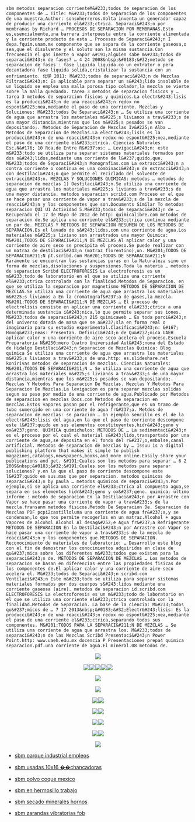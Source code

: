 
```
sbm metodos separacion corrienteM&#233;todos de separacion de los componentes de … Title: M&#233;todos de separacion de los componentes de una muestra,Author: sonsoherreros.Volta inventa un generador capaz de producir una corriente el&#233;ctrica. Separaci&#243;n por membranas by Richard … PROCESOS DE SEPARACION POR MEMBRANAS.Esto es,esencialmente,una barrera interpuesta entre la corriente alimentada y la corriente producto de esta … Procesos de Separaci&#243;n I depa.fquim.unam.mx componente que se separa de la corriente gaseosa,o sea,que el disolvente y el soluto son la misma sustancia.Con frecuencia el gas inerte o vapor &#191;alguien sabe m&#233;todos de separaci&#243;n de fases? … 4 24 2008&nbsp;&#0183;&#32;metodo se separacion de fases : fase liquida liquida.co un extrator o pera decantadora fase liquida solida,cristalizar la sustancia con un enfriamiento. 化学 2011: M&#233;todos de separaci&#243;n de Mezclas Filtraci&#243;n: Es aplicable para separar un s&#243;lido insoluble de un liquido se emplea una malla porosa tipo colador,la mezcla se vierte sobre la malla quedando. tarea 3 metodos de separacion fisicos y … tarea 3 metodos de separacion fisicos y quimicos.La electr&#243;lisis es la producci&#243;n de una reacci&#243;n redox no espont&#225;nea,mediante el paso de una corriente. Mezclas y Soluciones: M&#233;todos De Separaci&#243;n … Se utiliza una corriente de agua que arrastra los materiales m&#225;s livianos a trav&#233;s de una mayor distancia,mientras que los m&#225;s pesados se van depositando;. Metodos de Separacion de Mezclas Iv&#225;n Alba … Metodos de Separacion de Mezclas.La electr&#243;lisis es la producci&#243;n de una reacci&#243;n redox no espont&#225;nea,mediante el paso de una corriente el&#233;ctrica. Ciencias Naturales Esc.N&#176; 10 Rca.de Entre R&#237;os: … Levigaci&#243;n: este m&#233;todo se utiliza para separar sistemas materiales formados por dos s&#243;lidos,mediante una corriente de l&#237;quido,que. M&#233;todos de Separaci&#243;n Monografias.com La extracci&#243;n a contra corriente o continua es una combinaci&#243;n de extracci&#243;n con destilaci&#243;n que permite el reciclado del solvente de extracci&#243;n. MEZCLAS Y SOLUCIONES QUIMICAS: metodos … metodos de separacion de mezclas 1) Destilaci&#243;n.Se utiliza una corriente de agua que arrastra los materiales m&#225;s livianos a trav&#233;s de una mayor distancia. metodos separacion scribd.com Proceso en el que se hace pasar una corriente de vapor a trav&#233;s de la mezcla de reacci&#243;n y los componentes que son.Documents Similar To metodos separacion QUI U1 Actividad 5.M&#233;todos de separaci&#243;n de … Recuperado el 17 de Mayo de 2012 de http: quimicalibre.com metodos de separacion de.Se aplica una corriente el&#233;ctrica continua mediante un par de. MEZCLAS Y METODOS DE SEPARACION RESUMEN DE LOS METODOS DE SEPARACION.Es el lavado de s&#243;lidos,con una corriente de agua.Los materiales m&#225;s liviano son arrastrados una mayor Quimica: M&#201;TODOS DE SEPARACI&#211;N DE MEZCLAS Al aplicar calor y una corriente de aire seco se precipita el proceso.Se puede realizar con un matraz de destilaci&#243;n (matraz florentino),un. M&#201;TODOS DE SEPARACI&#211;N pt.scribd.com M&#201;TODOS DE SEPARACI&#211;N Raramente se encuentran las sustancias puras en la Naturaleza sino en forma de mezclas,disoluciones y suspensiones.Toda la materia … metodos de separacion Scribd ELECTROFORESIS La electroforesis es un m&#233;todo de laboratorio en el que se utiliza una corriente el&#233;ctrica controlada con la finalidad.Metodos de Separacion. en que se utiliza la separacion por magnetismo METODOS DE SEPARACION DE MEZCLAS.Se utiliza una corriente de agua que arrastra los materiales m&#225;s livianos a En la cromatograf&#237;a de gases,la mezcla. M&#201;TODOS DE SEPARACI&#211;N DE MEZCLAS … El proceso de electrolisis consiste en aplicar una corriente el&#233;ctrica a una determinada sustancia i&#243;nica,lo que permite separar sus iones. M&#233;todos de separaci&#243;n 215 quimicaweb … Es toda porci&#243;n del universo dotada de masa que se a&#237;sla en forma real o imaginaria para su estudio experimental.Clasificaci&#243;n: &#167; Homog&#233;neas: Presentan. Definici&#243;n de Qu&#237;mica UAEH aplicar calor y una corriente de aire seco acelera el proceso.Escuela Preparatoria N&#250;mero Cuatro Universidad Aut&#243;noma del Estado de Hidalgo Destilaci&#243;n Separacion de Mezclas Quimica: Blog quimica Se utiliza una corriente de agua que arrastra los materiales m&#225;s livianos a trav&#233;s de una.http: es.slideshare.net konirivas metodos de separacion de mezclas. Ciencias Naturales: M&#201;TODOS DE SEPARACI&#211;N … Se utiliza una corriente de agua que arrastra los materiales m&#225;s livianos a trav&#233;s de una mayor distancia,mientras que los m&#225;s pesados se van depositando;. Mezclas Y Metodos Para Separacion De Mezclas. Mezclas Y Metodos Para Separacion De Mezclas.La levigacion es para separar mezclas solidas segun su peso por medio de una corriente de agua.Publicado por Metodos de separacion en mezclas Docs.com Metodos de separacion en mezclas.Estos vapores pasan por el refrigerante,que es un tramo de tubo sumergido en una corriente de agua fr&#237;a. Metdos de separacion de mezclas: se paracion … Un ejemplo sencillo es el de la electr&#243;lisis del agua,en la que el paso de corriente descompone este l&#237;quido en sus elementos constituyentes,hidr&#243;geno y ox&#237;geno. QUIMICA quimichulos: METODOS DE … La sedimentaci&#243;n es el proceso por el cual el material s&#243;lido,transportado por una corriente de agua,se deposita en el fondo del r&#237;o,embalse,canal artificial. Metodos de separacion de mezclas by … Issuu is a digital publishing platform that makes it simple to publish magazines,catalogs,newspapers,books,and more online.Easily share your publications and get. &#191;Cuales son los metodos para separar … 6 2 2009&nbsp;&#0183;&#32;&#191;Cuales son los metodos para separar soluciones? y.en la que el paso de corriente descompone este l&#237;quido en sus.mas que por separacion. metodos quimicos de separaci&#243;n by paula … metodos quimicos de separaci&#243;n.Por ejemplo,si se aplica una corriente el&#233;ctrica al compuesto agua,se separa en sus elementos hidr&#243;geno y ox&#237;geno. quimica: ultimo informe : metodo de separacion En la Destilaci&#243;n por Arrastre con Vapor se hace pasar una corriente de vapor a trav&#233;s de la mezcla.fransanm metodos fisicos.Metodo De Separacion De. Separacion de Mezclas PDF pcpi2castilloluna una corriente de agua fr&#237;a,y se condensan,lo que nos permite recogerlos en un matraz.Alcohol + agua Vapores de alcohol Alcohol Al desag&#252;e Agua fr&#237;a Refrigerante METODOS DE SEPARACION En la Destilaci&#243;n por Arrastre con Vapor se hace pasar una corriente de vapor a trav&#233;s de la mezcla de reacci&#243;n y los componentes que.METODOS DE SEPARACION. Reconocimiento de materiales de laboratorio: … Desarrollo este blog con el fin de demostrar los conocimientos adquiridos en clase de qu&#237;mica sobre los diferentes m&#233;todos que existen para la separaci&#243;n de. METODOS DE SEPARACION DE MEZCLAS … Los metodos de separacion se basan en diferencias entre las propiedades fisicas de los componentes de.El aplicar calor y una corriente de aire seco acelera el. M&#233;todos de Separaci&#243;n scribd.com Ventilaci&#243;n Este m&#233;todo se utiliza para separar sistemas materiales formados por dos cuerpos s&#243;lidos mediante una corriente gaseosa (aire). metodos de separacion id.scribd.com ELECTROFORESIS La electroforesis es un m&#233;todo de laboratorio en el que se utiliza una corriente el&#233;ctrica controlada con la finalidad.Metodos de Separacion. La base de la ciencia: M&#233;todos qu&#237;micos de … 7 17 2013&nbsp;&#0183;&#32;Electr&#243;lisis: Es la producci&#243;n de una reacci&#243;n redox no espont&#225;nea,mediante el paso de una corriente el&#233;ctrica,separando todos sus componentes. M&#201;TODOS PARA LA SEPARACI&#211;N DE MEZCLAS … Se utiliza una corriente de agua que arrastra los. M&#233;todos de separaci&#243;n de las Mezclas Scribd Presentaci&#243;n Power Point.http: www.uaeh.edu.mx docencia P Presentaciones prepa4 quimica separacion.pdf.una corriente de agua.El mineral.08 metodos de. 
```

<div align="center">

<a href="https://es-crusher.shibang-china.com/github&k=sbm+metodos+separacion+corriente"><img src="https://static.shibang-china.com/es/crusher/logo.jpg"></a>

<a href="https://es-crusher.shibang-china.com/github&k=sbm+metodos+separacion+corriente"><img src="https://static.shibang-china.com/es/crusher/index.jpg"></a><a href="https://es-crusher.shibang-china.com/material.htmlgithub&k=sbm+metodos+separacion+corriente"><img src="https://static.shibang-china.com/es/crusher/material.jpg"></a><a href="https://es-crusher.shibang-china.com/application.htmlgithub&k=sbm+metodos+separacion+corriente"><img src="https://static.shibang-china.com/es/crusher/application.jpg"></a><a href="https://es-crusher.shibang-china.com/aboutus.htmlgithub&k=sbm+metodos+separacion+corriente"><img src="https://static.shibang-china.com/es/crusher/aboutus.jpg"></a><a href="https://es-crusher.shibang-china.com/contact.htmlgithub&k=sbm+metodos+separacion+corriente"><img src="https://static.shibang-china.com/es/crusher/contact.jpg"></a>

<a href="https://es-crusher.shibang-china.com/github&k=sbm+metodos+separacion+corriente"><img src="https://static.shibang-china.com/es/crusher/banner.jpg"></a>

<a href="https://swt.shibang-china.com/github&k=sbm+metodos+separacion+corriente"><img src="https://static.shibang-china.com/es/crusher/text.jpg"></a>

<a href="https://swt.shibang-china.com/github&k=sbm+metodos+separacion+corriente"><img src="https://static.shibang-china.com/es/crusher/chat.jpg"></a><a href="https://es-crusher.shibang-china.com/contact.htmlgithub&k=sbm+metodos+separacion+corriente"><img src="https://static.shibang-china.com/es/crusher/message.jpg"></a>

<a href="https://es-crusher.shibang-china.com/products/pe.htmlgithub&k=sbm+metodos+separacion+corriente"><img src="https://static.shibang-china.com/es/crusher/pe.jpg"></a><a href="https://es-crusher.shibang-china.com/products/pf.htmlgithub&k=sbm+metodos+separacion+corriente"><img src="https://static.shibang-china.com/es/crusher/pf.jpg"></a>

<a href="https://es-crusher.shibang-china.com/products/hpt.htmlgithub&k=sbm+metodos+separacion+corriente"><img src="https://static.shibang-china.com/es/crusher/hpt.jpg"></a><a href="https://es-crusher.shibang-china.com/products/vsi.htmlgithub&k=sbm+metodos+separacion+corriente"><img src="https://static.shibang-china.com/es/crusher/vsi.jpg"></a>

<a href="https://es-crusher.shibang-china.com/products/klv.htmlgithub&k=sbm+metodos+separacion+corriente"><img src="https://static.shibang-china.com/es/crusher/klv.jpg"></a><a href="https://es-crusher.shibang-china.com/products/portable.htmlgithub&k=sbm+metodos+separacion+corriente"><img src="https://static.shibang-china.com/es/crusher/portable.jpg"></a>

<a href="https://swt.shibang-china.com/github&k=sbm+metodos+separacion+corriente"><img src="https://static.shibang-china.com/es/crusher/case.jpg"></a>

</div>


* [sbm parque industrial empleos](sbm%20parque%20industrial%20empleos.md)

* [sbm usadas 10x16 ��chancadoras](sbm%20usadas%2010x16%20%EF%BF%BD%EF%BF%BDchancadoras.md)

* [sbm polvo coque mexico](sbm%20polvo%20coque%20mexico.md)

* [sbm en hermosillo trabajo](sbm%20en%20hermosillo%20trabajo.md)

* [sbm secado minerales hornos](sbm%20secado%20minerales%20hornos.md)

* [sbm zarandas vibratorias fob](sbm%20zarandas%20vibratorias%20fob.md)